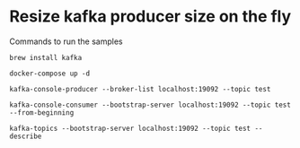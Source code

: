 # Resize kafka producer size on the fly

Commands to run the samples

```shell
brew install kafka

docker-compose up -d

kafka-console-producer --broker-list localhost:19092 --topic test

kafka-console-consumer --bootstrap-server localhost:19092 --topic test --from-beginning

kafka-topics --bootstrap-server localhost:19092 --topic test --describe
```